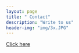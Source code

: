```yaml
---
layout: page
title: " Contact"
description: "Write to us"
header-img: "img/3x.JPG"
---
```



[Click here](http://www.ifc.org/wps/wcm/connect/corp_ext_content/ifc_external_corporate_site/about+ifc_new/contacts)

